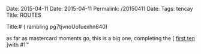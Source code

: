Date: 2015-04-11
Date: 2015-04-11
Permalink: /20150411
Date: 
Tags: tencay
Title: ROUTES
  
Title:# ( rambling pg7tjvnoUo1uexhn640)  
  
as far as mastercard moments go, this is a big one, completing the [ [first ten](https://www.strava.com/activities/3319280241) ]with #1™